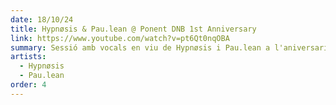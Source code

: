 ```yaml
---
date: 18/10/24
title: Hypnøsis & Pau.lean @ Ponent DNB 1st Anniversary
link: https://www.youtube.com/watch?v=pt6Qt0nqOBA
summary: Sessió amb vocals en viu de Hypnøsis i Pau.lean a l'aniversari de Ponent DNB del 18/10/24.
artists:
  - Hypnøsis
  - Pau.lean
order: 4
---
```

